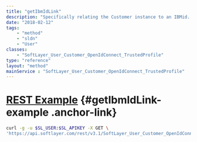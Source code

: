 ```yaml
---
title: "getIbmIdLink"
description: "Specifically relating the Customer instance to an IBMid. A Customer instance may or may not have an IBMid link."
date: "2018-02-12"
tags:
    - "method"
    - "sldn"
    - "User"
classes:
    - "SoftLayer_User_Customer_OpenIdConnect_TrustedProfile"
type: "reference"
layout: "method"
mainService : "SoftLayer_User_Customer_OpenIdConnect_TrustedProfile"
---
```


# [REST Example](#getIbmIdLink-example) <a href="/article/rest/"><i class="fas fa-question"></i></a> {#getIbmIdLink-example .anchor-link} 
```bash
curl -g -u $SL_USER:$SL_APIKEY -X GET \
'https://api.softlayer.com/rest/v3.1/SoftLayer_User_Customer_OpenIdConnect_TrustedProfile/{SoftLayer_User_Customer_OpenIdConnect_TrustedProfileID}/getIbmIdLink'
```
